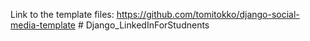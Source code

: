 Link to the template files: https://github.com/tomitokko/django-social-media-template
#   D j a n g o _ L i n k e d I n F o r S t u d n e n t s  
 
